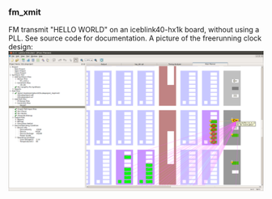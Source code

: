 ### fm_xmit
FM transmit "HELLO WORLD" on an iceblink40-hx1k board, without using a PLL. See source code for documentation. A picture of the freerunning clock design: ![picture from Floor Planner](/code/freerunningclk.png "The freerunning clock")

